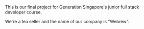 This is our final project for Generation Singapore's junior full stack developer course.

We're a tea seller and the name of our company is "Webrew".
